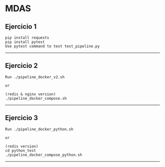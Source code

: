 #  MDAS #

## Ejercicio 1 ##

    pip install requests
    pip install pytest
    Use pytest command to test test_pipeline.py

---

## Ejercicio 2

    Run ./pipeline_docker_v2.sh 

    or 

    (redis & nginx version)
    ./pipeline_docker_compose.sh

---

## Ejercicio 3

    Run ./pipeline_docker_python.sh 

    or

    (redis version)
    cd python_test
    ./pipeline_docker_compose_python.sh

---